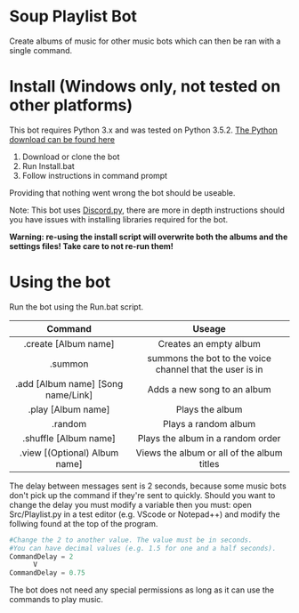 # Soup Playlist Bot
Create albums of music for other music bots which can then be ran with a single command.
# Install (Windows only, not tested on other platforms)
This bot requires Python 3.x and was tested on Python 3.5.2. [The Python download can be found here](https://www.python.org/downloads/)
1) Download or clone the bot
2) Run Install.bat
3) Follow instructions in command prompt

Providing that nothing went wrong the bot should be useable.

Note: This bot uses [Discord.py](https://github.com/Rapptz/discord.py), there are more in depth instructions should you have issues with installing libraries required for the bot.

**Warning: re-using the install script will overwrite both the albums and the settings files! Take care to not re-run them!**

# Using the bot
Run the bot using the Run.bat script. 

| Command          | Useage           |
| :-------------:  |:-------------:   |
|.create [Album name] | Creates an empty album |
| .summon        | summons the bot to the voice channel that the user is in |
| .add [Album name] [Song name/Link] |Adds a new song to an album |
|.play [Album name] |Plays the album |
|.random|Plays a random album|
|.shuffle [Album name]|Plays the album in a random order|
|.view [(Optional) Album name]| Views the album or all of the album titles|

The delay between messages sent is 2 seconds, because some music bots don't pick up the command if they're sent to quickly. Should you want to change the delay you must modify a variable then you must: open Src/Playlist.py in a test editor (e.g. VScode or Notepad++) and modify the follwing found at the top of the program.
```python
#Change the 2 to another value. The value must be in seconds. 
#You can have decimal values (e.g. 1.5 for one and a half seconds).
CommandDelay = 2
      V
CommandDelay = 0.75
```

The bot does not need any special permissions as long as it can use the commands to play music.
